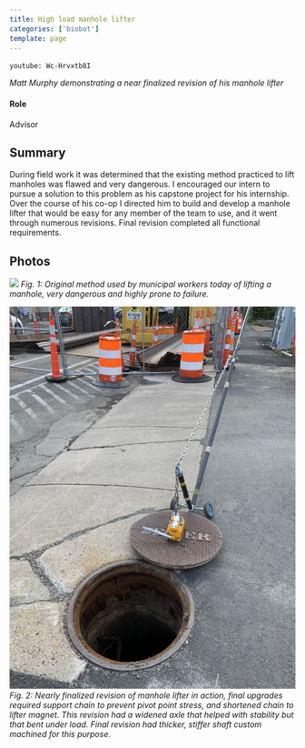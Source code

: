 ```yaml
---
title: High load manhole lifter
categories: ['biobot']
template: page
---
```


`youtube: Wc-Hrvxtb8I`

*Matt Murphy demonstrating a near finalized revision of his manhole lifter*

#### Role
Advisor

## Summary

During field work it was determined that the existing method practiced to lift manholes was flawed and very dangerous. I encouraged our intern to pursue a solution to this problem as his capstone project for his internship. Over the course of his co-op I directed him to build and develop a manhole lifter that would be easy for any member of the team to use, and it went through numerous revisions. Final revision completed all functional requirements.


## Photos
![](old.jpeg)
*Fig. 1: Original method used by municipal workers today of lifting a manhole, very dangerous and highly prone to failure.*

![](IMG_2970.JPEG)
*Fig. 2: Nearly finalized revision of manhole lifter in action, final upgrades required support chain to prevent pivot point stress, and shortened chain to lifter magnet. This revision had a widened axle that helped with stability but that bent under load. Final revision had thicker, stiffer shaft custom machined for this purpose.*
